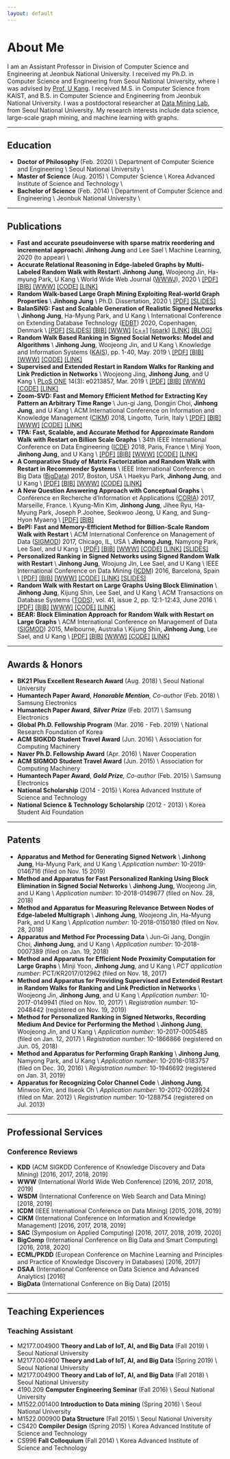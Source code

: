 ```yaml
---
layout: default
---
```


# About Me
I am an Assistant Professor in Division of Computer Science and Engineering at Jeonbuk National University.
I received my Ph.D. in Computer Science and Engineering from Seoul National University, 
where I was advised by [Prof. U Kang](https://datalab.snu.ac.kr/~ukang/). 
I received M.S. in Computer Science from KAIST, and B.S. in Computer Science and Engineering from Jeonbuk National University. 
I was a postdoctoral researcher at [Data Mining Lab.](https://datalab.snu.ac.kr) from Seoul National University.
My research interests include data science, large-scale graph mining, and machine learning with graphs.

* * *

## Education
* **Doctor of Philosophy** (Feb. 2020) \\
  Department of Computer Science and Engineering  \\
  Seoul National University \\
  <!--Advisor: [Prof. U Kang](https://datalab.snu.ac.kr/~ukang/)-->
* **Master of Science** (Aug. 2015) \\
  Computer Science \\
  Korea Advanced Institute of Science and Technology \\
  <!--Advisor: [Prof. U Kang](https://datalab.snu.ac.kr/~ukang/)-->
* **Bachelor of Science** (Feb. 2014) \\
  Department of Computer Science and Engineering  \\
  Jeonbuk National University \\
  <!--Advisor: [Prof. Il-Seok Oh](http://cv.jbnu.ac.kr/index.php?mid=professor)-->

* * *

## Publications
* **Fast and accurate pseudoinverse with sparse matrix reordering and incremental approach**\\
  **Jinhong Jung** and Lee Sael \\
  Machine Learning, 2020 (to appear) \\
* **Accurate Relational Reasoning in Edge-labeled Graphs by Multi-Labeled Random Walk with Restart**\\
  **Jinhong Jung**, Woojeong Jin, Ha-myung Park, U Kang \\
  World Wide Web Journal ([WWWJ]()), 2020 \\
  [[PDF]]()
  [[BIB]]() 
  [[WWW]]()
  [[CODE]]()
  [[LINK]]()
* **Random Walk-based Large Graph Mining Exploiting Real-world Graph Properties** \\
  **Jinhong Jung** \\
  Ph.D. Dissertation, 2020 \\
  [[PDF]](https://jinhongjung.github.io/assets/papers/thesis.pdf)
  [[SLIDES]](https://jinhongjung.github.io/assets/slides/thesis.pdf)
* **BalanSiNG: Fast and Scalable Generation of Realistic Signed Networks** \\
  **Jinhong Jung**, Ha-Myung Park, and U Kang \\
  International Conference on Extending Database Technology ([EDBT](https://diku-dk.github.io/edbticdt2020)) 2020, Copenhagen, Denmark \\
  [[PDF]](https://datalab.snu.ac.kr/balansing/resources/balansingEDBT20.pdf)
  [[SLIDES]](https://datalab.snu.ac.kr/balansing/resources/balansingEDBT20.bib)
  [[BIB]](https://datalab.snu.ac.kr/balansing/resources/balansingEDBT20.bib) 
  [[WWW]](https://datalab.snu.ac.kr/balansing/)
  [[c++]](https://datalab.snu.ac.kr/balansing/resources/balansing-cpp-v1.0.zip)
  [[spark]](https://datalab.snu.ac.kr/balansing/resources/balansing-spark-v1.0.zip)
  [[LINK]]()
  [[BLOG]](https://snudmlab.blogspot.com/2020/01/balansing-fast-and-scalable-generation.html)
* **Random Walk Based Ranking in Signed Social Networks: Model and Algorithms** \\
  **Jinhong Jung**, Woojeong Jin, and U Kang \\
  Knowledge and Information Systems ([KAIS](http://link.springer.com/journal/10115)), pp. 1-40, May. 2019 \\
  [[PDF]](https://link.springer.com/content/pdf/10.1007%2Fs10115-019-01364-z.pdf) 
  [[BIB]]() 
  [[WWW]](https://datalab.snu.ac.kr/srwrpre/)
  [[CODE]](http://datalab.snu.ac.kr/srwrpre/resources/SRWRPre-v1.1.zip)
  [[LINK]](https://link.springer.com/article/10.1007/s10115-019-01364-z)
* **Supervised and Extended Restart in Random Walks for Ranking and Link Prediction in Networks** \\
  Woojeong Jing, **Jinhong Jung**, and U Kang \\
  [PLoS ONE](http://journals.plos.org/plosone/) 14(3): e0213857, Mar. 2019 \\
  [[PDF]](https://journals.plos.org/plosone/article/file?id=10.1371/journal.pone.0213857&type=printable)
  [[BIB]]() 
  [[WWW]](https://datalab.snu.ac.kr/sure/)
  [[CODE]](https://datalab.snu.ac.kr/sure/resources/SuRe-v1.0.zip)
  [[LINK]](https://journals.plos.org/plosone/article?id=10.1371/journal.pone.0213857)
* **Zoom-SVD: Fast and Memory Efficient Method for Extracting Key Pattern an Arbitrary Time Range** \\
  Jun-gi Jang, Dongjin Choi, **Jinhong Jung**, and U Kang \\
  ACM International Conference on Information and Knowledge Management ([CIKM](http://www.cikm2018.units.it/)) 2018, Lingotto, Turin, Italy \\
  [[PDF]](http://datalab.snu.ac.kr/~ukang/papers/zoomsvdCIKM18.pdf)
  [[BIB]](http://datalab.snu.ac.kr/~ukang/papers/zoomsvdCIKM18.bib) 
  [[WWW]](http://datalab.snu.ac.kr/zoomsvd)
  [[CODE]](https://datalab.snu.ac.kr/zoomsvd/resources/TRSVD_v1.zip)
  [[LINK]](https://dl.acm.org/citation.cfm?id=3271682)
* **TPA: Fast, Scalable, and Accurate Method for Approximate Random Walk with Restart on Billion Scale Graphs** \\
  34th IEEE International Conference on Data Engineering ([ICDE](https://icde2018.org/)) 2018, Paris, France \\
  Minji Yoon, **Jinhong Jung**, and U Kang \\
  [[PDF]](http://datalab.snu.ac.kr/~ukang/papers/tpaICDE18.pdf)
  [[BIB]](http://datalab.snu.ac.kr/~ukang/papers/tpaICDE18.bib) 
  [[WWW]](http://datalab.snu.ac.kr/tpa)
  [[CODE]](https://datalab.snu.ac.kr/tpa/resources/TPA_v1.0.tar.gz)
  [[LINK]](https://ieeexplore.ieee.org/abstract/document/8509326)
* **A Comparative Study of Matrix Factorization and Random Walk with Restart in Recommender Systems** \\
  IEEE International Conference on Big Data ([BigData](http://cci.drexel.edu/bigdata/bigdata2017/)) 2017, Boston, USA \\
  Haekyu Park, **Jinhong Jung**, and U Kang \\
  [[PDF]](http://datalab.snu.ac.kr/~ukang/papers/mfrwrBigData17.pdf)
  [[BIB]](http://datalab.snu.ac.kr/~ukang/papers/mfrwrBigData17.bib)
  [[WWW]](http://datalab.snu.ac.kr/mfrwr)
  [[CODE]](https://datalab.snu.ac.kr/mfrwr/resources/MFRWR-1.0.tar.gz)
  [[LINK]](https://ieeexplore.ieee.org/abstract/document/8257991)
* **A New Question Answering Approach with Conceptual Graphs** \\
  Conférence en Recherche d’Information et Applications ([CORIA](http://www.lsis.org/coria2017/index.php/en/175-2/)) 2017, Marseille, France. \\
  Kyung-Min Kim, **Jinhong Jung**, Jihee Ryu, Ha-Myung Park, Joseph P.Joohee, Seokwoo Jeong, U Kang, and Sung-Hyon Myaeng \\
  [[PDF]](http://datalab.snu.ac.kr/~ukang/papers/qaCORIA17.pdf)
  [[BIB]](http://datalab.snu.ac.kr/~ukang/papers/qaCORIA17.bib)
* **BePI: Fast and Memory-Efficient Method for Billion-Scale Random Walk with Restart** \\
  ACM International Conference on Management of Data ([SIGMOD](http://www.sigmod2017.org/)) 2017, Chicago, IL, USA \\
  **Jinhong Jung**, Namyong Park, Lee Sael, and U Kang \\
  [[PDF]](http://datalab.snu.ac.kr/~ukang/papers/bepiSIGMOD17.pdf)
  [[BIB]](http://datalab.snu.ac.kr/~ukang/papers/bepiSIGMOD17.bib)
  [[WWW]](http://datalab.snu.ac.kr/bepi)
  [[CODE]](https://datalab.snu.ac.kr/bepi/resources/BePI_matlab_v1.1.tar.gz)
  [[LINK]](https://dl.acm.org/citation.cfm?id=3035950)
  [[SLIDES]](https://datalab.snu.ac.kr/~jinhong/slides/bepiSIGMOD2017.pptx)
* **Personalized Ranking in Signed Networks using Signed Random Walk with Restart** \\
  **Jinhong Jung**, Woojung Jin, Lee Sael, and U Kang \\
  IEEE International Conference on Data Mining ([ICDM](http://icdm2016.eurecat.org/)) 2016, Barcelona, Spain \\
  [[PDF]](http://datalab.snu.ac.kr/~ukang/papers/srwrICDM16.pdf)
  [[BIB]](http://datalab.snu.ac.kr/~ukang/papers/srwrICDM16.bib)
  [[WWW]](http://datalab.snu.ac.kr/srwr)
  [[CODE]](https://datalab.snu.ac.kr/srwr/resources/SRWR-v1.2.zip)
  [[LINK]](https://ieeexplore.ieee.org/abstract/document/7837935)
  [[SLIDES]](http://datalab.snu.ac.kr/~jinhong/slides/srwrICDM2016.pptx)
* **Random Walk with Restart on Large Graphs Using Block Elimination** \\
  **Jinhong Jung**, Kijung Shin, Lee Sael, and U Kang \\
  ACM Transactions on Database Systems ([TODS](http://tods.acm.org/)), vol. 41, issue 2, pp. 12:1-12:43, June 2016 \\
  [[PDF]](http://datalab.snu.ac.kr/~ukang/papers/bearTODS2016.pdf)
  [[BIB]](http://datalab.snu.ac.kr/~ukang/papers/bearTODS2016.bib)
  [[WWW]](http://datalab.snu.ac.kr/bear)
  [[CODE]](https://datalab.snu.ac.kr/bear/code/BEAR-2.0.zip)
  [[LINK]](https://dl.acm.org/citation.cfm?id=2901736)
* **BEAR: Block Elimination Approach for Random Walk with Restart on Large Graphs** \\
  ACM International Conference on Management of Data ([SIGMOD](http://www.sigmod2015.org/)) 2015, Melbourne, Australia \\
  Kijung Shin, **Jinhong Jung**, Lee Sael, and U Kang \\
  [[PDF]](http://datalab.snu.ac.kr/~ukang/papers/bearSIGMOD2015.pdf)
  [[BIB]](http://datalab.snu.ac.kr/~ukang/papers/bearSIGMOD2015.bib)
  [[WWW]](http://datalab.snu.ac.kr/bear)
  [[CODE]](https://datalab.snu.ac.kr/bear/code/BEAR-1.0.zip)
  [[LINK]](https://dl.acm.org/citation.cfm?id=2723716)

* * *

## Awards & Honors
* **BK21 Plus Excellent Research Award** (Aug. 2018) \\
  Seoul National University
* **Humantech Paper Award**, ***Honorable Mention**, Co-author* (Feb. 2018) \\
  Samsung Electronics
* **Humantech Paper Award**, ***Silver Prize*** (Feb. 2017) \\
  Samsung Electronics
* **Global Ph.D. Fellowship Program** (Mar. 2016 - Feb. 2019) \\
  National Research Foundation of Korea
* **ACM SIGKDD Student Travel Award** (Jun. 2016) \\
  Association for Computing Machinery
* **Naver Ph.D. Fellowship Award** (Apr. 2016) \\
  Naver Cooperation
* **ACM SIGMOD Student Travel Award** (Jun. 2015) \\
  Association for Computing Machinery
* **Humantech Paper Award**, ***Gold Prize**, Co-author* (Feb. 2015) \\
  Samsung Electronics
* **National Scholarship** (2014 - 2015) \\
  Korea Advanced Institute of Science and Technology 
* **National Science & Technology Scholarship** (2012 - 2013) \\
  Korea Student Aid Foundation

* * *

## Patents
* **Apparatus and Method for Generating Signed Network** \\
  **Jinhong Jung**, Ha-Myung Park, and U Kang \\
  *Application number*: 10-2019-0146716 (filed on Nov. 15 2019)
* **Method and Apparatus for Fast Personalized Ranking Using Block Elimination in Signed Social Networks** \\
  **Jinhong Jung**, Woojeong Jin, and U Kang \\
  *Application number*: 10-2018-0149677 (filed on Nov. 28, 2018)
* **Method and Apparatus for Measuring Relevance Between Nodes of Edge-labeled Multigraph** \\
  **Jinhong Jung**, Woojeong Jin, Ha-Myung Park, and U Kang \\
  *Application number*: 10-2018-0150180 (filed on Nov. 28, 2018)
* **Apparatus and Method For Processing Data** \\
  Jun-Gi Jang, Dongjin Choi, **Jinhong Jung**, and U Kang \\
  *Application number*: 10-2018-0007389 (filed on Jan. 19, 2018)
* **Method and Apparatus for Efficient Node Proximity Computation for Large Graphs** \\
  Minji Yoon, **Jinhong Jung**, and U Kang \\
  *PCT application number*: PCT/KR2017/012962 (filed on Nov. 18, 2017)
* **Method and Apparatus for Providing Supervised and Extended Restart in Random Walks for Ranking and Link Prediction in Networks** \\
  Woojeong Jin, **Jinhong Jung**, and U Kang \\
  *Application number*: 10-2017-0149941 (filed on Nov. 10, 2017) \\
  *Registration number*: 10-2048442 (registered on Nov. 19, 2019) 
* **Method for Personalized Ranking in Signed Networks, Recording Medium And Device for Performing the Method** \\
  **Jinhong Jung**, Woojeong Jin, and U Kang \\
  *Application number*: 10-2017-0005485 (filed on Jan. 12, 2017) \\
  *Registration number*: 10-1866866 (registered on Jun. 05, 2018)
* **Method and Apparatus for Performing Graph Ranking** \\
  **Jinhong Jung**, Namyong Park, and U Kang \\
  *Application number*: 10-2016-0183757 (filed on Dec. 30, 2016) \\
  *Registration number*: 10-1946692 (registered on Jan. 31, 2019)
* **Apparatus for Recognizing Color Channel Code** \\
  **Jinhong Jung**, Minwoo Kim, and Ilseok Oh \\
  *Application number*: 10-2012-0028924 (filed on Mar. 2012) \\
  *Registration number*: 10-1288754 (registered on Jul. 2013)


* * *

## Professional Services
### Conference Reviews
* **KDD** (ACM SIGKDD Conference of Knowledge Discovery and Data Mining) 
  [2016, 2017, 2018, 2019]
* **WWW** (International World Wide Web Conference)
  [2016, 2017, 2018, 2019]
* **WSDM** (International Conference on Web Search and Data Mining)
  [2018, 2019]
* **ICDM** (IEEE International Conference on Data Mining) 
  [2015, 2018, 2019]
* **CIKM** (International Conference on Information and Knowledge Management) 
  [2016, 2017, 2018, 2019]
* **SAC** (Symposium on Applied Computing) 
  [2016, 2017, 2018, 2019, 2020]
* **BigComp** (International Conference on Big Data and Smart Computing) 
  [2016, 2018, 2020]
* **ECML/PKDD** (European Conference on Machine Learning and Principles and Practice of Knowledge Discovery in Databases) 
  [2016, 2017]
* **DSAA** (International Conference on Data Science and Advanced Analytics) 
  [2016]
* **BigData** (International Conference on Big Data)
  [2015]

* * *
  
## Teaching Experiences
### Teaching Assistant
* M2177.004900 **Theory and Lab of IoT, AI, and Big Data** (Fall 2019) \\
  Seoul National University
* M2177.004900 **Theory and Lab of IoT, AI, and Big Data** (Spring 2019) \\
  Seoul National University
* M2177.004900 **Theory and Lab of IoT, AI, and Big Data** (Fall 2018) \\
  Seoul National University
* 4190.209 **Computer Engineering Seminar** (Fall 2016) \\
  Seoul National University
* M1522.001400 **Introduction to Data mining** (Spring 2016) \\
  Seoul National University
* M1522.000900 **Data Structure** (Fall 2015) \\
  Seoul National University
* CS420 **Compiler Design** (Spring 2015) \\
  Korea Advanced Institute of Science and Technology 
* CS996 **Fall Colloquium** (Fall 2014) \\
  Korea Advanced Institute of Science and Technology 
  
<!--
* * *
## Invited Talks
* **Fast Random Walk with Restart on Large Graphs using Block Elimination** (Jul. 2016) \\
  Naver Labs, Republic of Korea
* **BePI: Fast and Memory-Efficient Method for Billion-Scale Random Walk with Restart** (Jun. 2017) \\
  KCC, Republic of Korea
* **Personalized Ranking in Signed Networks using Signed Random Walk with Restart** (Jan. 2019) \\
  NC Soft, Republic of Korea




Text can be **bold**, _italic_, or ~~strikethrough~~.

[Link to another page](./another-page.html).

There should be whitespace between paragraphs.

There should be whitespace between paragraphs. We recommend including a README, or a file with information about your project.

# Header 1

This is a normal paragraph following a header. GitHub is a code hosting platform for version control and collaboration. It lets you and others work together on projects from anywhere.

## Header 2

> This is a blockquote following a header.
>
> When something is important enough, you do it even if the odds are not in your favor.

### Header 3

```js
// Javascript code with syntax highlighting.
var fun = function lang(l) {
  dateformat.i18n = require('./lang/' + l)
  return true;
}
```

```ruby
# Ruby code with syntax highlighting
GitHubPages::Dependencies.gems.each do |gem, version|
  s.add_dependency(gem, "= #{version}")
end
```

#### Header 4

*   This is an unordered list following a header.
*   This is an unordered list following a header.
*   This is an unordered list following a header.

##### Header 5

1.  This is an ordered list following a header.
2.  This is an ordered list following a header.
3.  This is an ordered list following a header.

###### Header 6

| head1        | head two          | three |
|:-------------|:------------------|:------|
| ok           | good swedish fish | nice  |
| out of stock | good and plenty   | nice  |
| ok           | good `oreos`      | hmm   |
| ok           | good `zoute` drop | yumm  |

### There's a horizontal rule below this.

* * *

### Here is an unordered list:

*   Item foo
*   Item bar
*   Item baz
*   Item zip

### And an ordered list:

1.  Item one
1.  Item two
1.  Item three
1.  Item four

### And a nested list:

- level 1 item
  - level 2 item
  - level 2 item
    - level 3 item
    - level 3 item
- level 1 item
  - level 2 item
  - level 2 item
  - level 2 item
- level 1 item
  - level 2 item
  - level 2 item
- level 1 item

### Small image

![Octocat](https://github.githubassets.com/images/icons/emoji/octocat.png)

### Large image

![Branching](https://guides.github.com/activities/hello-world/branching.png)


### Definition lists can be used with HTML syntax.

<dl>
<dt>Name</dt>
<dd>Godzilla</dd>
<dt>Born</dt>
<dd>1952</dd>
<dt>Birthplace</dt>
<dd>Japan</dd>
<dt>Color</dt>
<dd>Green</dd>
</dl>

```
Long, single-line code blocks should not wrap. They should horizontally scroll if they are too long. This line should be long enough to demonstrate this.
```

```
The final element.
```
-->
